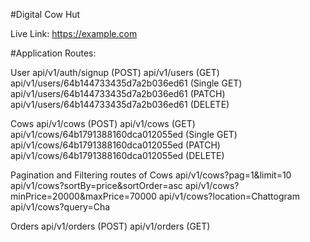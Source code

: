 #Digital Cow Hut

Live Link: https://example.com

#Application Routes:

User
api/v1/auth/signup (POST)
api/v1/users (GET)
api/v1/users/64b144733435d7a2b036ed61 (Single GET)
api/v1/users/64b144733435d7a2b036ed61 (PATCH)
api/v1/users/64b144733435d7a2b036ed61 (DELETE)

Cows
api/v1/cows (POST)
api/v1/cows (GET)
api/v1/cows/64b1791388160dca012055ed (Single GET)
api/v1/cows/64b1791388160dca012055ed (PATCH)
api/v1/cows/64b1791388160dca012055ed (DELETE)

Pagination and Filtering routes of Cows
api/v1/cows?pag=1&limit=10
api/v1/cows?sortBy=price&sortOrder=asc
api/v1/cows?minPrice=20000&maxPrice=70000
api/v1/cows?location=Chattogram
api/v1/cows?query=Cha

Orders
api/v1/orders (POST)
api/v1/orders (GET)
